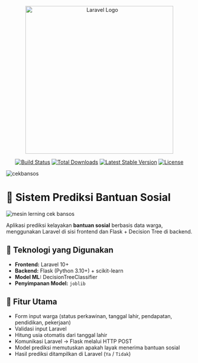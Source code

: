 <p align="center"><a href="https://laravel.com" target="_blank"><img src="https://raw.githubusercontent.com/laravel/art/master/logo-lockup/5%20SVG/2%20CMYK/1%20Full%20Color/laravel-logolockup-cmyk-red.svg" width="400" alt="Laravel Logo"></a></p>

<p align="center">
<a href="https://github.com/laravel/framework/actions"><img src="https://github.com/laravel/framework/workflows/tests/badge.svg" alt="Build Status"></a>
<a href="https://packagist.org/packages/laravel/framework"><img src="https://img.shields.io/packagist/dt/laravel/framework" alt="Total Downloads"></a>
<a href="https://packagist.org/packages/laravel/framework"><img src="https://img.shields.io/packagist/v/laravel/framework" alt="Latest Stable Version"></a>
<a href="https://packagist.org/packages/laravel/framework"><img src="https://img.shields.io/packagist/l/laravel/framework" alt="License"></a>
</p>

![cekbansos](https://github.com/user-attachments/assets/efc08e12-cf6e-4fec-a57c-f5fc3feb7de5)


# 🧠 Sistem Prediksi Bantuan Sosial
![mesin lerning cek bansos](https://github.com/user-attachments/assets/979210ad-e121-4603-a46e-abae40067707)


Aplikasi prediksi kelayakan **bantuan sosial** berbasis data warga, menggunakan Laravel di sisi frontend dan Flask + Decision Tree di backend.

## 🔧 Teknologi yang Digunakan

- **Frontend:** Laravel 10+
- **Backend:** Flask (Python 3.10+) + scikit-learn
- **Model ML:** DecisionTreeClassifier
- **Penyimpanan Model:** `joblib`

## 📌 Fitur Utama

- Form input warga (status perkawinan, tanggal lahir, pendapatan, pendidikan, pekerjaan)
- Validasi input Laravel
- Hitung usia otomatis dari tanggal lahir
- Komunikasi Laravel → Flask melalui HTTP POST
- Model prediksi memutuskan apakah layak menerima bantuan sosial
- Hasil prediksi ditampilkan di Laravel (`Ya` / `Tidak`)


